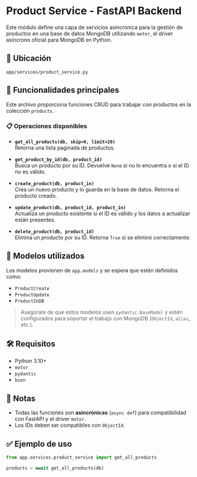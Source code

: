 # Product Service - FastAPI Backend

Este módulo define una capa de servicios asincrónica para la gestión de productos en una base de datos MongoDB utilizando `motor`, el driver asíncrono oficial para MongoDB en Python.

## 📂 Ubicación

`app/services/product_service.py`

## 🚀 Funcionalidades principales

Este archivo proporciona funciones CRUD para trabajar con productos en la colección `products`.

### 📋 Operaciones disponibles

- **`get_all_products(db, skip=0, limit=20)`**  
  Retorna una lista paginada de productos.

- **`get_product_by_id(db, product_id)`**  
  Busca un producto por su ID. Devuelve `None` si no lo encuentra o si el ID no es válido.

- **`create_product(db, product_in)`**  
  Crea un nuevo producto y lo guarda en la base de datos. Retorna el producto creado.

- **`update_product(db, product_id, product_in)`**  
  Actualiza un producto existente si el ID es válido y los datos a actualizar están presentes.

- **`delete_product(db, product_id)`**  
  Elimina un producto por su ID. Retorna `True` si se eliminó correctamente.

## 🧱 Modelos utilizados

Los modelos provienen de `app.models` y se espera que estén definidos como:

- `ProductCreate`
- `ProductUpdate`
- `ProductInDB`

> Asegúrate de que estos modelos usen `pydantic.BaseModel` y estén configurados para soportar el trabajo con MongoDB (`ObjectId`, `alias`, etc.).

## 🛠 Requisitos

- Python 3.10+
- `motor`
- `pydantic`
- `bson`

## 📌 Notas

- Todas las funciones son **asincrónicas** (`async def`) para compatibilidad con FastAPI y el driver `motor`.
- Los IDs deben ser compatibles con `ObjectId`.

## ✅ Ejemplo de uso

```python
from app.services.product_service import get_all_products

products = await get_all_products(db)

